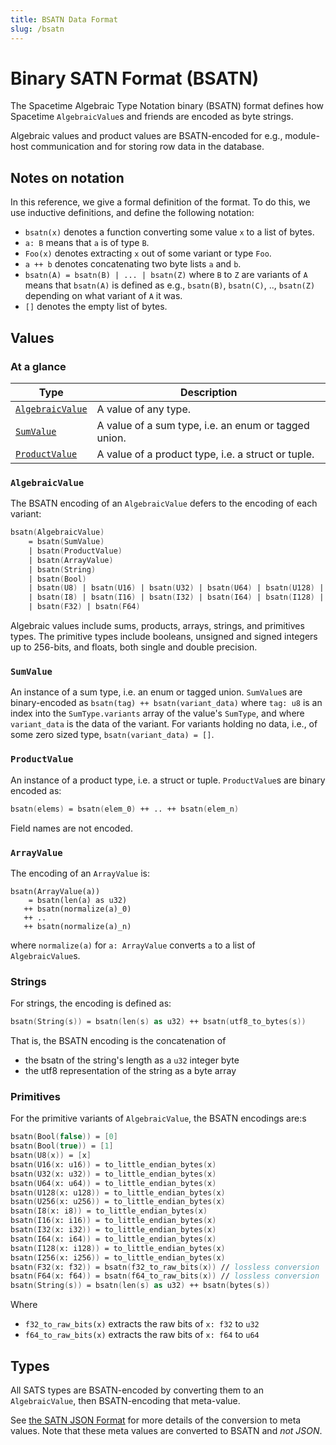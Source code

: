 ```yaml
---
title: BSATN Data Format
slug: /bsatn
---
```


# Binary SATN Format (BSATN)

The Spacetime Algebraic Type Notation binary (BSATN) format defines
how Spacetime `AlgebraicValue`s and friends are encoded as byte strings.

Algebraic values and product values are BSATN-encoded for e.g.,
module-host communication and for storing row data in the database.

## Notes on notation

In this reference, we give a formal definition of the format.
To do this, we use inductive definitions, and define the following notation:

- `bsatn(x)` denotes a function converting some value `x` to a list of bytes.
- `a: B` means that `a` is of type `B`.
- `Foo(x)` denotes extracting `x` out of some variant or type `Foo`.
- `a ++ b` denotes concatenating two byte lists `a` and `b`.
- `bsatn(A) = bsatn(B) | ... | bsatn(Z)` where `B` to `Z` are variants of `A`
  means that `bsatn(A)` is defined as e.g.,
  `bsatn(B)`, `bsatn(C)`, .., `bsatn(Z)` depending on what variant of `A` it was.
- `[]` denotes the empty list of bytes.

## Values

### At a glance

| Type                                | Description                                          |
| ----------------------------------- | ---------------------------------------------------- |
| [`AlgebraicValue`](#algebraicvalue) | A value of any type.                                 |
| [`SumValue`](#sumvalue)             | A value of a sum type, i.e. an enum or tagged union. |
| [`ProductValue`](#productvalue)     | A value of a product type, i.e. a struct or tuple.   |

### `AlgebraicValue`

The BSATN encoding of an `AlgebraicValue` defers to the encoding of each variant:

```fsharp
bsatn(AlgebraicValue)
    = bsatn(SumValue)
    | bsatn(ProductValue)
    | bsatn(ArrayValue)
    | bsatn(String)
    | bsatn(Bool)
    | bsatn(U8) | bsatn(U16) | bsatn(U32) | bsatn(U64) | bsatn(U128) | bsatn(U256)
    | bsatn(I8) | bsatn(I16) | bsatn(I32) | bsatn(I64) | bsatn(I128) | bsatn(I256)
    | bsatn(F32) | bsatn(F64)
```

Algebraic values include sums, products, arrays, strings, and primitives types.
The primitive types include booleans, unsigned and signed integers up to 256-bits, and floats, both single and double precision.

### `SumValue`

An instance of a sum type, i.e. an enum or tagged union.
`SumValue`s are binary-encoded as `bsatn(tag) ++ bsatn(variant_data)`
where `tag: u8` is an index into the `SumType.variants`
array of the value's `SumType`,
and where `variant_data` is the data of the variant.
For variants holding no data, i.e., of some zero sized type,
`bsatn(variant_data) = []`.

### `ProductValue`

An instance of a product type, i.e. a struct or tuple.
`ProductValue`s are binary encoded as:

```fsharp
bsatn(elems) = bsatn(elem_0) ++ .. ++ bsatn(elem_n)
```

Field names are not encoded.

### `ArrayValue`

The encoding of an `ArrayValue` is:

```
bsatn(ArrayValue(a))
    = bsatn(len(a) as u32)
   ++ bsatn(normalize(a)_0)
   ++ ..
   ++ bsatn(normalize(a)_n)
```

where `normalize(a)` for `a: ArrayValue` converts `a` to a list of `AlgebraicValue`s.

### Strings

For strings, the encoding is defined as:

```fsharp
bsatn(String(s)) = bsatn(len(s) as u32) ++ bsatn(utf8_to_bytes(s))
```

That is, the BSATN encoding is the concatenation of

- the bsatn of the string's length as a `u32` integer byte
- the utf8 representation of the string as a byte array

### Primitives

For the primitive variants of `AlgebraicValue`, the BSATN encodings are:s

```fsharp
bsatn(Bool(false)) = [0]
bsatn(Bool(true)) = [1]
bsatn(U8(x)) = [x]
bsatn(U16(x: u16)) = to_little_endian_bytes(x)
bsatn(U32(x: u32)) = to_little_endian_bytes(x)
bsatn(U64(x: u64)) = to_little_endian_bytes(x)
bsatn(U128(x: u128)) = to_little_endian_bytes(x)
bsatn(U256(x: u256)) = to_little_endian_bytes(x)
bsatn(I8(x: i8)) = to_little_endian_bytes(x)
bsatn(I16(x: i16)) = to_little_endian_bytes(x)
bsatn(I32(x: i32)) = to_little_endian_bytes(x)
bsatn(I64(x: i64)) = to_little_endian_bytes(x)
bsatn(I128(x: i128)) = to_little_endian_bytes(x)
bsatn(I256(x: i256)) = to_little_endian_bytes(x)
bsatn(F32(x: f32)) = bsatn(f32_to_raw_bits(x)) // lossless conversion
bsatn(F64(x: f64)) = bsatn(f64_to_raw_bits(x)) // lossless conversion
bsatn(String(s)) = bsatn(len(s) as u32) ++ bsatn(bytes(s))
```

Where

- `f32_to_raw_bits(x)` extracts the raw bits of `x: f32` to `u32`
- `f64_to_raw_bits(x)` extracts the raw bits of `x: f64` to `u64`

## Types

All SATS types are BSATN-encoded by converting them to an `AlgebraicValue`,
then BSATN-encoding that meta-value.

See [the SATN JSON Format](/sats-json)
for more details of the conversion to meta values.
Note that these meta values are converted to BSATN and _not JSON_.
